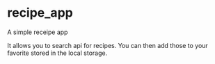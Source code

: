 # recipe_app

A simple receipe app

It allows you to search api for recipes.
You can then add those to your favorite stored in the local storage.
